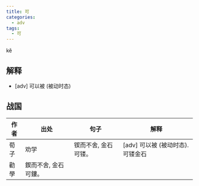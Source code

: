 ```yaml
---
title: 可
categories:
  - adv
tags:
  - 可
---
```

kě
<!-- more -->

## 解释
* [adv] 可以被 (被动时态)

## 战国
作者|出处|句子|解释
---|---|---|---
荀子|劝学|锲而不舍, 金石可镂。|[adv] 可以被 (被动时态).可镂金石
  |勸學|鍥而不舍, 金石可鏤。|
